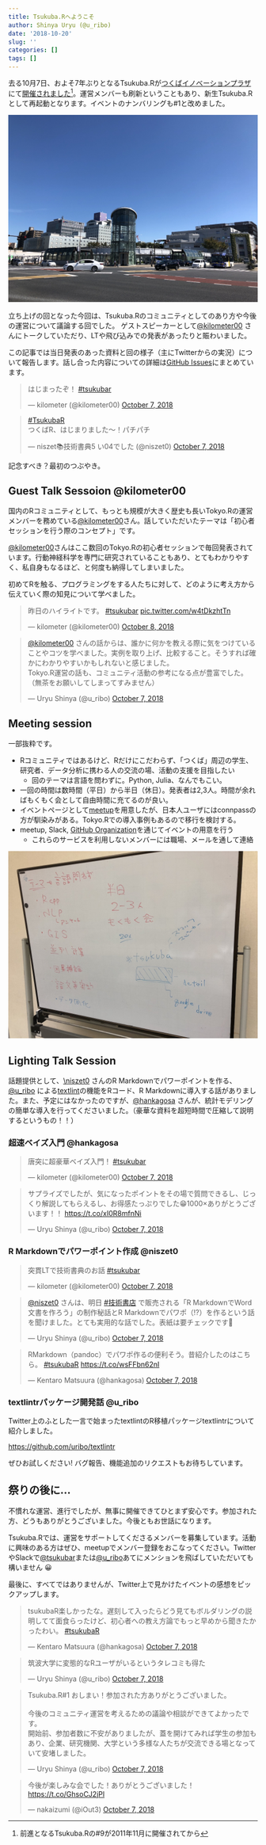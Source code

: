 ```yaml
---
title: Tsukuba.Rへようこそ
author: Shinya Uryu (@u_ribo)
date: '2018-10-20'
slug: ''
categories: []
tags: []
---
```


去る10月7日、およそ7年ぶりとなるTsukuba.Rが[つくばイノベーションプラザ](http://www.city.tsukuba.lg.jp/shisetsu/shiminseikatsu/1002800.html)にて[開催されました](https://www.meetup.com/ja-JP/TsukubaR/events/254321674/)[^1]。運営メンバーも刷新ということもあり、新生Tsukuba.Rとして再起動となります。イベントのナンバリングも#1と改めました。

[^1]: 前進となるTsukuba.Rの#9が2011年11月に開催されてから

![つくばへようこそ！](../image/tsukubar_kick_off_meeting1.jpg)

立ち上げの回となった今回は、Tsukuba.Rのコミュニティとしてのあり方や今後の運営について議論する回でした。
ゲストスピーカーとして[\@kilometer00](http://twitter.com/kilometer00) さんにトークしていただり、LTや飛び込みでの発表があったりと賑わいました。

この記事では当日発表のあった資料と回の様子（主にTwitterからの実況）について報告します。話し合った内容についての詳細は[GitHub Issues](https://github.com/tsukubar/hq/issues)にまとめています。

<blockquote class="twitter-tweet" data-lang="en"><p lang="ja" dir="ltr">はじまったぞ！ <a href="https://twitter.com/hashtag/tsukubar?src=hash&amp;ref_src=twsrc%5Etfw">#tsukubar</a></p>&mdash; kilometer (@kilometer00) <a href="https://twitter.com/kilometer00/status/1048788392106807302?ref_src=twsrc%5Etfw">October 7, 2018</a></blockquote> <script async src="https://platform.twitter.com/widgets.js" charset="utf-8"></script>

<blockquote class="twitter-tweet" data-lang="en"><p lang="ja" dir="ltr"><a href="https://twitter.com/hashtag/TsukubaR?src=hash&amp;ref_src=twsrc%5Etfw">#TsukubaR</a><br>つくばR、はじまりました～！パチパチ</p>&mdash; niszet📚技術書典5 い04でした (@niszet0) <a href="https://twitter.com/niszet0/status/1048788304051621888?ref_src=twsrc%5Etfw">October 7, 2018</a></blockquote> <script async src="https://platform.twitter.com/widgets.js" charset="utf-8"></script>


記念すべき？最初のつぶやき。

## Guest Talk Sessoion \@kilometer00

国内のRコミュニティとして、もっとも規模が大きく歴史も長いTokyo.Rの運営メンバーを務めている[\@kilometer00](http://twitter.com/kilometer00)さん。話していただいたテーマは「初心者セッションを行う際のコンセプト」です。

<script async class="speakerdeck-embed" data-id="f6d07c06ab73475db39096901a2a15b6" data-ratio="1.33333333333333" src="//speakerdeck.com/assets/embed.js"></script>

[\@kilometer00](http://twitter.com/kilometer00)さんはここ数回のTokyo.Rの初心者セッションで毎回発表されています。行動神経科学を専門に研究されていることもあり、とてもわかりやすく、私自身もなるほど、と何度も納得してしまいました。

初めてRを触る、プログラミングをする人たちに対して、どのように考え方から伝えていく際の知見について学べました。

<blockquote class="twitter-tweet" data-lang="en"><p lang="ja" dir="ltr">昨日のハイライトです。 <a href="https://twitter.com/hashtag/tsukubar?src=hash&amp;ref_src=twsrc%5Etfw">#tsukubar</a> <a href="https://t.co/w4tDkzhtTn">pic.twitter.com/w4tDkzhtTn</a></p>&mdash; kilometer (@kilometer00) <a href="https://twitter.com/kilometer00/status/1049186446077120513?ref_src=twsrc%5Etfw">October 8, 2018</a></blockquote> <script async src="https://platform.twitter.com/widgets.js" charset="utf-8"></script>

<blockquote class="twitter-tweet" data-lang="en"><p lang="ja" dir="ltr"><a href="https://twitter.com/kilometer00?ref_src=twsrc%5Etfw">@kilometer00</a> さんの話からは、誰かに何かを教える際に気をつけていることやコツを学べました。実例を取り上げ、比較すること。そうすれば確かにわかりやすいかもしれないと感じました。<br>Tokyo.R運営の話も、コミュニティ活動の参考になる点が豊富でした。<br>（無茶をお願いしてしまってすみません）</p>&mdash; Uryu Shinya (@u_ribo) <a href="https://twitter.com/u_ribo/status/1048872731054227457?ref_src=twsrc%5Etfw">October 7, 2018</a></blockquote> <script async src="https://platform.twitter.com/widgets.js" charset="utf-8"></script>


## Meeting session

一部抜粋です。

- Rコミュニティではあるけど、Rだけにこだわらず、「つくば」周辺の学生、研究者、データ分析に携わる人の交流の場、活動の支援を目指したい
    - 回のテーマは言語を問わずに。Python, Julia、なんでもこい。
- 一回の時間は数時間（平日）から半日（休日）。発表者は2,3人。時間が余ればもくもく会として自由時間に充てるのが良い。
- イベントページとして[meetup](https://www.meetup.com/ja-JP/TsukubaR/)を用意したが、日本人ユーザにはconnpassの方が馴染みがある。Tokyo.Rでの導入事例もあるので移行を検討する。
- meetup, Slack, [GitHub Organization](https://github.com/tsukubar)を通じてイベントの用意を行う
    - これらのサービスを利用しないメンバーには職場、メールを通して連絡

![テーマ回に関する議論の様子](../image/tsukubar_kick_off_meeting2.jpg)

## Lighting Talk Session

話題提供として、[\niszet0](https://twitter.com/niszet0) さんのR Markdownでパワーポイントを作る、[\@u_ribo](https://twitter.com/u_ribo) による[textlint](http://textlint.github.io)の機能をRコード、R Markdownに導入する話がありました。また、予定にはなかったのですが、[\@hankagosa](https://twitter.com/hankagosa) さんが、統計モデリングの簡単な導入を行ってくださいました。（豪華な資料を超短時間で圧縮して説明するというもの！！）

### 超速ベイズ入門 \@hankagosa

<blockquote class="twitter-tweet" data-lang="en"><p lang="ja" dir="ltr">唐突に超豪華ベイズ入門！ <a href="https://twitter.com/hashtag/tsukubar?src=hash&amp;ref_src=twsrc%5Etfw">#tsukubar</a></p>&mdash; kilometer (@kilometer00) <a href="https://twitter.com/kilometer00/status/1048814910442893317?ref_src=twsrc%5Etfw">October 7, 2018</a></blockquote> <script async src="https://platform.twitter.com/widgets.js" charset="utf-8"></script>

<blockquote class="twitter-tweet" data-lang="en"><p lang="ja" dir="ltr">サプライズでしたが、気になったポイントをその場で質問できるし、じっくり解説してもらえるし、お得感たっぷりでした😁1000×ありがとうございます！！ <a href="https://t.co/xI0R8mfnNi">https://t.co/xI0R8mfnNi</a></p>&mdash; Uryu Shinya (@u_ribo) <a href="https://twitter.com/u_ribo/status/1048874643291951104?ref_src=twsrc%5Etfw">October 7, 2018</a></blockquote> <script async src="https://platform.twitter.com/widgets.js" charset="utf-8"></script>

### R Markdownでパワーポイント作成 \@niszet0

<blockquote class="twitter-tweet" data-lang="en"><p lang="ja" dir="ltr">突貫LTで技術書典のお話 <a href="https://twitter.com/hashtag/tsukubar?src=hash&amp;ref_src=twsrc%5Etfw">#tsukubar</a></p>&mdash; kilometer (@kilometer00) <a href="https://twitter.com/kilometer00/status/1048824384008282113?ref_src=twsrc%5Etfw">October 7, 2018</a></blockquote> <script async src="https://platform.twitter.com/widgets.js" charset="utf-8"></script>

<blockquote class="twitter-tweet" data-lang="en"><p lang="ja" dir="ltr"><a href="https://twitter.com/niszet0?ref_src=twsrc%5Etfw">@niszet0</a> さんは、明日 <a href="https://twitter.com/hashtag/%E6%8A%80%E8%A1%93%E6%9B%B8%E5%BA%97?src=hash&amp;ref_src=twsrc%5Etfw">#技術書店</a> で販売される「R MarkdownでWord文書を作ろう」の制作秘話とR Markdownでパワポ（⁉️）を作るという話を聞けました。とても実用的な話でした。表紙は要チェックです👀</p>&mdash; Uryu Shinya (@u_ribo) <a href="https://twitter.com/u_ribo/status/1048874159898423296?ref_src=twsrc%5Etfw">October 7, 2018</a></blockquote> <script async src="https://platform.twitter.com/widgets.js" charset="utf-8"></script>

<blockquote class="twitter-tweet" data-lang="en"><p lang="ja" dir="ltr">RMarkdown（pandoc）でパワポ作るの便利そう。昔紹介したのはこちら。 <a href="https://twitter.com/hashtag/tsukubaR?src=hash&amp;ref_src=twsrc%5Etfw">#tsukubaR</a> <a href="https://t.co/wsFFbn62nI">https://t.co/wsFFbn62nI</a></p>&mdash; Kentaro Matsuura (@hankagosa) <a href="https://twitter.com/hankagosa/status/1048827784766709760?ref_src=twsrc%5Etfw">October 7, 2018</a></blockquote> <script async src="https://platform.twitter.com/widgets.js" charset="utf-8"></script>

### textlintrパッケージ開発話 \@u_ribo

Twitter上のふとした一言で始まったtextlintのR移植パッケージtextlintrについて紹介しました。

https://github.com/uribo/textlintr

ぜひお試しください! バグ報告、機能追加のリクエストもお待ちしています。


## 祭りの後に...

不慣れな運営、進行でしたが、無事に開催できてひとまず安心です。参加された方、どうもありがとうございました。今後ともお世話になります。

Tsukuba.Rでは、運営をサポートしてくださるメンバーを募集しています。活動に興味のある方はぜひ、meetupでメンバー登録をおこなってください。TwitterやSlackで[\@tsukubar](https://twitter.com/tsukubar)または[\@u_ribo](https://twitter.com/u_ribo)あてにメンションを飛ばしていただいても構いません 😀

最後に、すべてではありませんが、Twitter上で見かけたイベントの感想をピックアップします。

<blockquote class="twitter-tweet" data-lang="en"><p lang="ja" dir="ltr">tsukubaR楽しかったな。遅刻して入ったらどう見てもボルダリングの説明してて面食らったけど、初心者への教え方論でもっと早めから聞きたかったわい。 <a href="https://twitter.com/hashtag/tsukubaR?src=hash&amp;ref_src=twsrc%5Etfw">#tsukubaR</a></p>&mdash; Kentaro Matsuura (@hankagosa) <a href="https://twitter.com/hankagosa/status/1048858670778343425?ref_src=twsrc%5Etfw">October 7, 2018</a></blockquote> <script async src="https://platform.twitter.com/widgets.js" charset="utf-8"></script>

<blockquote class="twitter-tweet" data-lang="en"><p lang="ja" dir="ltr">筑波大学に変態的なRユーザがいるというタレコミも得た</p>&mdash; Uryu Shinya (@u_ribo) <a href="https://twitter.com/u_ribo/status/1048881330627342339?ref_src=twsrc%5Etfw">October 7, 2018</a></blockquote> <script async src="https://platform.twitter.com/widgets.js" charset="utf-8"></script>

<blockquote class="twitter-tweet" data-lang="en"><p lang="ja" dir="ltr">Tsukuba.R#1 おしまい！参加された方ありがとうございました。<br><br>今後のコミュニティ運営を考えるための議論や相談ができてよかったです。<br>開始前、参加者数に不安がありましたが、蓋を開けてみれば学生の参加もあり、企業、研究機関、大学という多様な人たちが交流できる場となっていて安堵しました。</p>&mdash; Uryu Shinya (@u_ribo) <a href="https://twitter.com/u_ribo/status/1048871294266105856?ref_src=twsrc%5Etfw">October 7, 2018</a></blockquote> <script async src="https://platform.twitter.com/widgets.js" charset="utf-8"></script>

<blockquote class="twitter-tweet" data-lang="en"><p lang="ja" dir="ltr">今後が楽しみな会でした！ありがとうございました！ <a href="https://t.co/GhsoCJ2jPl">https://t.co/GhsoCJ2jPl</a></p>&mdash; nakaizumi (@iOut3) <a href="https://twitter.com/iOut3/status/1048880483164086274?ref_src=twsrc%5Etfw">October 7, 2018</a></blockquote> <script async src="https://platform.twitter.com/widgets.js" charset="utf-8"></script>
